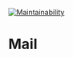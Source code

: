 [![Maintainability](https://api.codeclimate.com/v1/badges/b4ba7f5a819c4b28552a/maintainability)](https://codeclimate.com/github/studyportals/Mail/maintainability)
# Mail